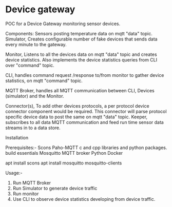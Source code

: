 # Device gateway

POC for a Device Gateway monitoring sensor devices.

Components:
Sensors posting temperature data on mqtt "data" topic.
Simulator, Creates configurable number of fake devices that sends data every minute to the gateway.

Monitor, Listens to all the devices data on mqtt "data" topic and creates device statistics.
        Also implements the device statistics queries from CLI over "command" topic.

CLI,  handles command request /response to/from monitor to gather device statistics, on mqtt "command" topic.

MQTT Broker, handles all MQTT communication  between CLI, Devices (simulator) and the Monitor.

Connector(s),  To add other devices protocols, a per protocol device connector component would be required. This connector will parse protocol specific device data to post the same on mqtt "data" topic.
Keeper, subscribes to all data MQTT communication and feed run time sensor data streams in to a data store.


Installation

Prerequisites:-
Scons
Paho-MQTT c and cpp libraries and python packages.
build essentials
Mosquitto MQTT broker
Python
Docker 

apt install scons
apt install mosquitto mosquitto-clients




Usage:-
1. Run MQTT Broker
2. Run Simulator to generate device traffic
3. Run monitor
4. Use CLI to observe device statistics developing from device traffic.
